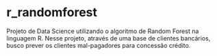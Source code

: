 # r_randomforest

Projeto de Data Science utilizando o algoritmo de Random Forest na linguagem R. Nesse projeto, através de uma base de clientes bancários, busco prever os clientes mal-pagadores para concessão crédito.
